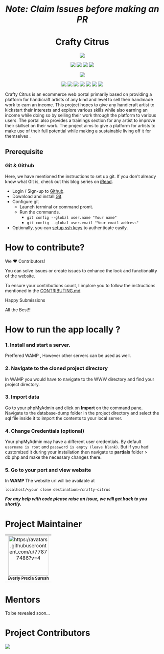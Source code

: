 
<h1 align="center"><em>Note: Claim Issues before making an PR</em></h1>
<h1 align="center">
    Crafty Citrus
</h1>
<div align="center">

<a href="https://github.com/everly-gif/Crafty-Citrus/"><img src="https://badges.frapsoft.com/os/v1/open-source.svg?v=103"></a>

<a href="https://github.com/everly-gif/Crafty-Citrus/"><img src="https://img.shields.io/static/v1.svg?label=Contributions&message=Welcome&color=yellow"></a>
<a href="https://github.com/everly-gif/"><img src="https://img.shields.io/badge/Maintained%3F-yes-brightgreen.svg?v=103"></a>
<a href="https://github.com/everly-gif/Crafty-Citrus/"><img src="https://img.shields.io/github/repo-size/everly-gif/Crafty-Citrus.svg?label=Repo%20size&style=flat"></a>
<a href="https://github.com/everly-gif/Crafty-Citrus/"><img src="https://img.shields.io/tokei/lines/github/everly-gif/Crafty-Citrus?color=yellow&label=Lines%20of%20Code"></a>

<a href="https://github.com/everly-gif/Crafty-Citrus/watchers"><img src="https://img.shields.io/github/watchers/everly-gif/Crafty-Citrus"></a>
  
<a href="https://github.com/everly-gif/Crafty-Citrus/graphs/contributors"><img src="https://img.shields.io/github/contributors/everly-gif/Crafty-Citrus?color=brightgreen"></a>
<a href="https://github.com/everly-gif/Crafty-Citrus/stargazers"><img src="https://img.shields.io/github/stars/everly-gif/Crafty-Citrus?color=0059b3"></a>
<a href="https://github.com/everly-gif/Crafty-Citrus/network/members"><img src="https://img.shields.io/github/forks/everly-gif/Crafty-Citrus?color=yellow"></a>
<a href="https://github.com/everly-gif/Crafty-Citrus/issues"><img src="https://img.shields.io/github/issues/everly-gif/Crafty-Citrus?color=brightgreen"></a>
<a href="https://github.com/everly-gif/Crafty-Citrus/issues?q=is%3Aissue+is%3Aclosed"><img src="https://img.shields.io/github/issues-closed-raw/everly-gif/Crafty-Citrus?color=0059b3"></a>
<a href="https://github.com/everly-gif/Crafty-Citrus/pulls"><img src="https://img.shields.io/github/issues-pr/everly-gif/Crafty-Citrus?color=yellow"></a>
<a href="https://github.com/everly-gif/Crafty-Citrus/pulls?q=is%3Apr+is%3Aclosed"><img src="https://img.shields.io/github/issues-pr-closed-raw/everly-gif/Crafty-Citrus?color=brightgreen"></a> 
</div>
Crafty Citrus is an ecommerce web portal primarily based on providing a platform for handicraft artists of any kind and level to sell their handmade work to earn an income. This project hopes to give any handicraft artist to kickstart their interests and explore various skills while also earning an income while doing so by selling their work through the platform to various users. The portal also provides a trainings section for any artist to improve their skillset on their work. The project aims to give a platform for artists to make use of their full potential while making a sustainable living off it for themselves .

## Prerequisite

### Git & Github
Here, we have mentioned the instructions to set up git. If you don't already know what Git is, check out this blog series on [iRead](https://iread.ga/series/1/git-and-github).

- Login / Sign-up to [Github](https://github.com/login).
- Download and install [Git](https://git-scm.com/downloads).
- Configure git
    - Launch terminal or command promt.
    - Run the commands.
        - `git config --global user.name "Your name"`
        - `git config --global user.email "Your email address"` 
 - Optionally, you can [setup ssh keys](https://docs.github.com/en/github/authenticating-to-github/connecting-to-github-with-ssh/generating-a-new-ssh-key-and-adding-it-to-the-ssh-agent) to authenticate easily. 





# How to contribute?

We ♥ Contributors!

You can solve issues or create issues to enhance the look and functionality of the website.

To ensure your contributions count,  I implore you to follow the instructions mentioned in the [CONTRIBUTING.md](https://github.com/everly-gif/Crafty-Citrus/blob/main/CONTRIBUTING.md)  

Happy Submissions

All the Best!!

# How to run the app locally ?

### 1. Install and start a server.
Preffered WAMP , However other servers can be used as well.
### 2. Navigate to the cloned project directory
In WAMP you would have to navigate to the WWW directory and find your project directory.

### 3. Import data
Go to your phpMyAdmin and click on **Import** on the command pane. Navigate to the database-dump folder in the project directory and select the sql file inside it to import the contents to your local server.

### 4. Change Credentials (optional)

Your phpMyAdmin may have a different user credentials. By default ` username is root` and `password is empty (leave blank)`.
But if you had customized it during your installation then navigate to **partials** folder > db.php and make the necessary changes there.

### 5. Go to your port and view website
In **WAMP**
The website url will be available at 

```
localhost/<your clone destination>/crafty-citrus
```

<em>**For any help with code please raise an issue, we will get back to you shortly.**</em>

# Project Maintainer

<div >
<table>
  <tbody><tr>
     <td align="center"><a href="https://github.com/everly-gif"><img alt="https://avatars.githubusercontent.com/u/77877486?v=4" src="https://avatars.githubusercontent.com/u/77877486?v=4" width="130px;"><br><sub><b>Everly Precia Suresh</b></sub></a><br></td>
  </tr>
  
</tbody></table>
</div>

# Mentors
To be revealed soon... 

# Project Contributors

<a href="https://github.com/everly-gif/Crafty-Citrus/graphs/contributors">
  <img src="https://contrib.rocks/image?repo=everly-gif/Crafty-Citrus" />
</a>

